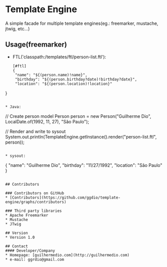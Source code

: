Template Engine
======
A simple facade for multiple template engines(eg.: freemarker, mustache, jtwig, etc...)

## Usage(freemarker)
 * FTL('classpath:/templates/ftl/person-list.ftl'):
   ```
   [#ftl]
   {
  	"name": "${(person.name)!name}",
  	"birthday": "${(person.birthday?date)!birthday?date}",
  	"location": "${(person.location)!location}"
  }
  ```

 * Java:
  ```
  // Create person model
  Person person = new Person("Guilherme Dio", LocalDate.of(1992, 11, 27), "São Paulo");
  
  // Render and write to sysout
  System.out.println(TemplateEngine.getInstance().render("person-list.ftl", person));
  ```

 * sysout:
  ```
  {
    "name": "Guilherme Dio",
    "birthday": "11/27/1992",
    "location": "São Paulo"
  }
  ```

## Contributors

### Contributors on GitHub
* [Contributors](https://github.com/ggdio/template-engine/graphs/contributors)

### Third party libraries
* Apache Freemarker
* Mustache
* JTwig

## Version 
* Version 1.0

## Contact
#### Developer/Company
* Homepage: [guilhermedio.com](http://guilhermedio.com)
* e-mail: ggrdio@gmail.com
